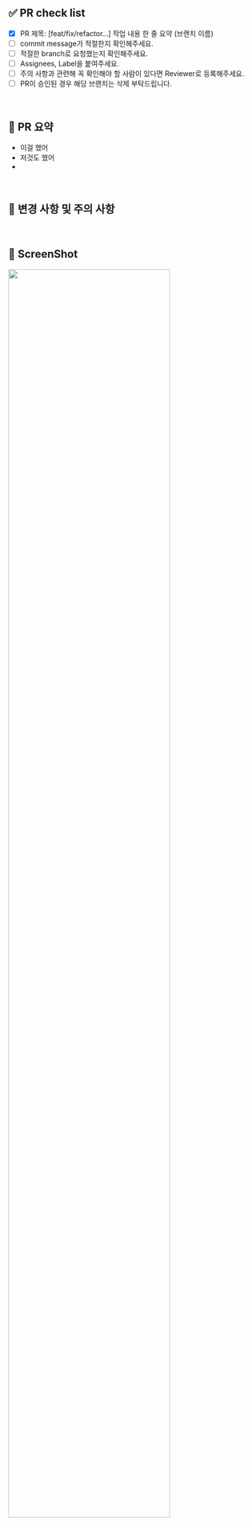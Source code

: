 ## ✅ PR check list
<!--
하나씩 확인 후 체크박스에 표시해주세요. 
-->

- [x] PR 제목: [feat/fix/refactor...] 작업 내용 한 줄 요약 (브랜치 이름) 
- [ ] commit message가 적절한지 확인해주세요.  
- [ ] 적절한 branch로 요청했는지 확인해주세요.  
- [ ] Assignees, Label을 붙여주세요.  
- [ ] 주의 사항과 관련해 꼭 확인해야 할 사람이 있다면 Reviewer로 등록해주세요.
- [ ] PR이 승인된 경우 해당 브랜치는 삭제 부탁드립니다.  

<br/>

## 📝 PR 요약
<!--
해당 pr에서 작업한 내역을 적어주세요.  
-->
- 이걸 했어  
- 저것도 했어  
-


<br/>

## 📌 변경 사항 및 주의 사항
<!--
변경사항 및 주의 사항이 있다면 적어주세요.
주의 사항과 관련해 꼭 확인해야 할 사람이 있다면 리뷰어로 등록해주세요. (다른 사람이 작성한 코드 수정 등)
코드 리뷰 시 더 꼼꼼하게 확인 받고 싶은 부분이 있다면 적어주세요.
-->


<br/>


## 📸 ScreenShot
<!--
작업한 내용에서 UI 변화가 있다면 스크린샷을 첨부해주세요. 
이미지 업로드 후 src="(링크)" 형태로 넣어주시면 됩니다.
-->
<img src="" width=80% />

